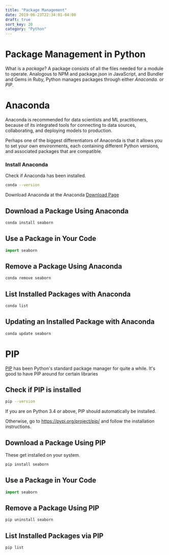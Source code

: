 ```yaml
---
title: "Package Management"
date: 2019-06-23T22:34:01-04:00
draft: true
sort_key: 20
category: "Python"
---
```

# Package Management in Python

What is a *package*? A package consists of all the files needed for a module to
operate. Analogous to NPM and package.json in JavaScript, and Bundler and Gems in Ruby,
Python manages packages through either *Anaconda.* or *PIP*.

# Anaconda

Anaconda is recommended for data scientists and ML practitioners, because of its
integrated tools for connecting to data sources, collaborating, and deploying
models to production.  

Perhaps one of the biggest differentiators of Anaconda is that it allows you to
set your own environments, each containing different Python versions, and
associated packages that are compatible.

### Install Anaconda

Check if Anaconda has been installed.

```bash
conda --version
```

Download Anaconda at the Anaconda [Download Page](https://www.anaconda.com/distribution/)

## Download a Package Using Anaconda

```bash
conda install seaborn
```

## Use a Package in Your Code

```python
import seaborn
```

## Remove a Package Using Anaconda

```bash
conda remove seaborn
```

## List Installed Packages with Anaconda

```bash
conda list
```

## Updating an Installed Package with Anaconda
```bash
conda update seaborn
```

# PIP

[PIP](https://pypi.org/project/pip/) has been Python's standard package manager for quite a while. It's
good to have PIP around for certain libraries

## Check if PIP is installed

```bash
pip --version
```

If you are on Python 3.4 or above, PIP should automatically be installed.

Otherwise, go to https://pypi.org/project/pip/ and follow the installation instructions.

## Download a Package Using PIP
These get installed on your system.

```bash
pip install seaborn
```

## Use a Package in Your Code

```python
import seaborn
```

## Remove a Package Using PIP

```bash
pip uninstall seaborn
```

## List Installed Packages via PIP
```bash
pip list
```
